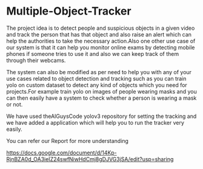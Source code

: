 # Multiple-Object-Tracker
The project idea is to detect people and suspicious objects in a given video and track the person that has that object and also raise an alert which can help the authorities to take the necessary action.Also one other use case of our system is that it can help you monitor online exams by detecting mobile phones if someone tries to use it and also we can keep track of them through their webcams.

The system can also be modified as per need to help you with any of your use cases related to object detection and tracking such as you can train yolo on custom dataset to detect any kind of objects which you need for projects.For example train yolo on images of people wearing masks and you can then easily have a system to check whether a person is wearing a mask or not.

We have used theAIGuysCode yolov3 repository for setting the tracking and we have added a application which will help you to run the tracker very easily.

You can refer our Report for more understanding 

https://docs.google.com/document/d/14Kp-RjnBZA0d_OA3ieIZ24swfNiwHdCmj8gDJVG3jSA/edit?usp=sharing
